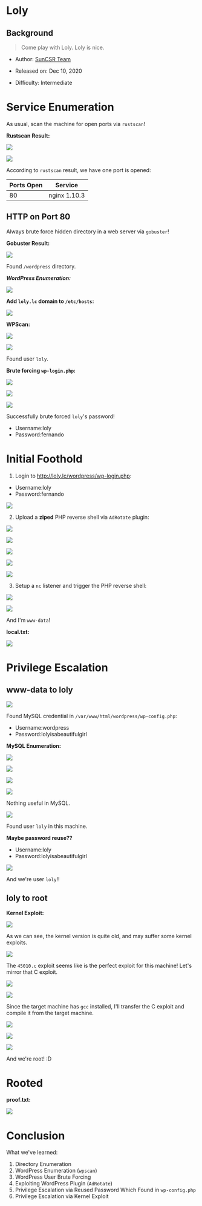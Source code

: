 # Loly

## Background

> Come play with Loly. Loly is nice. 

- Author: [SunCSR Team](https://www.vulnhub.com/entry/loly-1,538/)

- Released on: Dec 10, 2020

- Difficulty: Intermediate

# Service Enumeration

As usual, scan the machine for open ports via `rustscan`!

**Rustscan Result:**

![](https://raw.githubusercontent.com/siunam321/CTF-Writeups/main/Proving-Grounds-Play/Loly/images/a1.png)

![](https://raw.githubusercontent.com/siunam321/CTF-Writeups/main/Proving-Grounds-Play/Loly/images/a2.png)

According to `rustscan` result, we have one port is opened:

Ports Open        | Service
------------------|------------------------
80                | nginx 1.10.3

## HTTP on Port 80

Always brute force hidden directory in a web server via `gobuster`!

**Gobuster Result:**

![](https://raw.githubusercontent.com/siunam321/CTF-Writeups/main/Proving-Grounds-Play/Loly/images/a3.png)

Found `/wordpress` directory.

***WordPress Enumeration:***

![](https://raw.githubusercontent.com/siunam321/CTF-Writeups/main/Proving-Grounds-Play/Loly/images/a4.png)

**Add `loly.lc` domain to `/etc/hosts`:**

![](https://raw.githubusercontent.com/siunam321/CTF-Writeups/main/Proving-Grounds-Play/Loly/images/a5.png)

**WPScan:**

![](https://raw.githubusercontent.com/siunam321/CTF-Writeups/main/Proving-Grounds-Play/Loly/images/a6.png)

![](https://raw.githubusercontent.com/siunam321/CTF-Writeups/main/Proving-Grounds-Play/Loly/images/a7.png)

Found user `loly`.

**Brute forcing `wp-login.php`:**

![](https://raw.githubusercontent.com/siunam321/CTF-Writeups/main/Proving-Grounds-Play/Loly/images/a8.png)

![](https://raw.githubusercontent.com/siunam321/CTF-Writeups/main/Proving-Grounds-Play/Loly/images/a9.png)

![](https://raw.githubusercontent.com/siunam321/CTF-Writeups/main/Proving-Grounds-Play/Loly/images/a10.png)

Successfully brute forced `loly`'s password!

- Username:loly
- Password:fernando

# Initial Foothold

1. Login to http://loly.lc/wordpress/wp-login.php:

- Username:loly
- Password:fernando

![](https://raw.githubusercontent.com/siunam321/CTF-Writeups/main/Proving-Grounds-Play/Loly/images/a11.png)

2. Upload a **ziped** PHP reverse shell via `AdRotate` plugin:

![](https://raw.githubusercontent.com/siunam321/CTF-Writeups/main/Proving-Grounds-Play/Loly/images/a12.png)

![](https://raw.githubusercontent.com/siunam321/CTF-Writeups/main/Proving-Grounds-Play/Loly/images/a13.png)

![](https://raw.githubusercontent.com/siunam321/CTF-Writeups/main/Proving-Grounds-Play/Loly/images/a14.png)

![](https://raw.githubusercontent.com/siunam321/CTF-Writeups/main/Proving-Grounds-Play/Loly/images/a15.png)

![](https://raw.githubusercontent.com/siunam321/CTF-Writeups/main/Proving-Grounds-Play/Loly/images/a16.png)

3. Setup a `nc` listener and trigger the PHP reverse shell:

![](https://raw.githubusercontent.com/siunam321/CTF-Writeups/main/Proving-Grounds-Play/Loly/images/a17.png)

![](https://raw.githubusercontent.com/siunam321/CTF-Writeups/main/Proving-Grounds-Play/Loly/images/a18.png)

And I'm `www-data`!

**local.txt:**

![](https://raw.githubusercontent.com/siunam321/CTF-Writeups/main/Proving-Grounds-Play/Loly/images/a19.png)

# Privilege Escalation

## www-data to loly

![](https://raw.githubusercontent.com/siunam321/CTF-Writeups/main/Proving-Grounds-Play/Loly/images/a20.png)

Found MySQL credential in `/var/www/html/wordpress/wp-config.php`:

- Username:wordpress
- Password:lolyisabeautifulgirl

**MySQL Enumeration:**

![](https://raw.githubusercontent.com/siunam321/CTF-Writeups/main/Proving-Grounds-Play/Loly/images/a21.png)

![](https://raw.githubusercontent.com/siunam321/CTF-Writeups/main/Proving-Grounds-Play/Loly/images/a22.png)

![](https://raw.githubusercontent.com/siunam321/CTF-Writeups/main/Proving-Grounds-Play/Loly/images/a23.png)

![](https://raw.githubusercontent.com/siunam321/CTF-Writeups/main/Proving-Grounds-Play/Loly/images/a24.png)

Nothing useful in MySQL.

![](https://raw.githubusercontent.com/siunam321/CTF-Writeups/main/Proving-Grounds-Play/Loly/images/a25.png)

Found user `loly` in this machine.

**Maybe password reuse??**

- Username:loly
- Password:lolyisabeautifulgirl

![](https://raw.githubusercontent.com/siunam321/CTF-Writeups/main/Proving-Grounds-Play/Loly/images/a26.png)

And we're user `loly`!!

## loly to root

**Kernel Exploit:**

![](https://raw.githubusercontent.com/siunam321/CTF-Writeups/main/Proving-Grounds-Play/Loly/images/a27.png)

As we can see, the kernel version is quite old, and may suffer some kernel exploits.

![](https://raw.githubusercontent.com/siunam321/CTF-Writeups/main/Proving-Grounds-Play/Loly/images/a28.png)

The `45010.c` exploit seems like is the perfect exploit for this machine! Let's mirror that C exploit.

![](https://raw.githubusercontent.com/siunam321/CTF-Writeups/main/Proving-Grounds-Play/Loly/images/a29.png)

![](https://raw.githubusercontent.com/siunam321/CTF-Writeups/main/Proving-Grounds-Play/Loly/images/a30.png)

Since the target machine has `gcc` installed, I'll transfer the C exploit and compile it from the target machine.

![](https://raw.githubusercontent.com/siunam321/CTF-Writeups/main/Proving-Grounds-Play/Loly/images/a31.png)

![](https://raw.githubusercontent.com/siunam321/CTF-Writeups/main/Proving-Grounds-Play/Loly/images/a32.png)

![](https://raw.githubusercontent.com/siunam321/CTF-Writeups/main/Proving-Grounds-Play/Loly/images/a33.png)

And we're root! :D

# Rooted

**proof.txt:**

![](https://raw.githubusercontent.com/siunam321/CTF-Writeups/main/Proving-Grounds-Play/Loly/images/a34.png)

# Conclusion

What we've learned:

1. Directory Enumeration
2. WordPress Enumeration (`wpscan`)
3. WordPress User Brute Forcing
4. Exploiting WordPress Plugin (`AdRotate`)
5. Privilege Escalation via Reused Password Which Found in `wp-config.php`
6. Privilege Escalation via Kernel Exploit